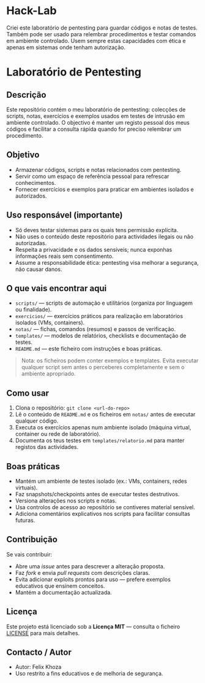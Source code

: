 # Hack-Lab
Criei este laboratório de pentesting para guardar códigos e notas de testes. Também pode ser usado para relembrar procedimentos e testar comandos em ambiente controlado. Usem sempre estas capacidades com ética e apenas em sistemas onde tenham autorização.

# Laboratório de Pentesting

## Descrição
Este repositório contém o meu laboratório de pentesting: colecções de scripts, notas, exercícios e exemplos usados em testes de intrusão em ambiente controlado. O objectivo é manter um registo pessoal dos meus códigos e facilitar a consulta rápida quando for preciso relembrar um procedimento.

## Objetivo
- Armazenar códigos, scripts e notas relacionados com pentesting.
- Servir como um espaço de referência pessoal para refrescar conhecimentos.
- Fornecer exercícios e exemplos para praticar em ambientes isolados e autorizados.

## Uso responsável (importante)
- Só deves testar sistemas para os quais tens permissão explícita.
- Não uses o conteúdo deste repositório para actividades ilegais ou não autorizadas.
- Respeita a privacidade e os dados sensíveis; nunca exponhas informações reais sem consentimento.
- Assume a responsabilidade ética: pentesting visa melhorar a segurança, não causar danos.

## O que vais encontrar aqui
- `scripts/` — scripts de automação e utilitários (organiza por linguagem ou finalidade).
- `exercicios/` — exercícios práticos para realização em laboratórios isolados (VMs, containers).
- `notas/` — fichas, comandos (resumos) e passos de verificação.
- `templates/` — modelos de relatórios, checklists e documentação de testes.
- `README.md` — este ficheiro com instruções e boas práticas.

> Nota: os ficheiros podem conter exemplos e templates. Evita executar qualquer script sem antes o perceberes completamente e sem o ambiente apropriado.

## Como usar
1. Clona o repositório: `git clone <url-do-repo>`
2. Lê o conteúdo de `README.md` e os ficheiros em `notas/` antes de executar qualquer código.
3. Executa os exercícios apenas num ambiente isolado (máquina virtual, container ou rede de laboratório).
4. Documenta os teus testes em `templates/relatorio.md` para manter registos das actividades.

## Boas práticas
- Mantém um ambiente de testes isolado (ex.: VMs, containers, redes virtuais).
- Faz snapshots/checkpoints antes de executar testes destrutivos.
- Versiona alterações nos scripts e notas.
- Usa controlos de acesso ao repositório se contiveres material sensível.
- Adiciona comentários explicativos nos scripts para facilitar consultas futuras.

## Contribuição
Se vais contribuir:
- Abre uma *issue* antes para descrever a alteração proposta.
- Faz *fork* e envia *pull requests* com descrições claras.
- Evita adicionar exploits prontos para uso — prefere exemplos educativos que ensinem conceitos.
- Mantém a documentação actualizada.

## Licença
Este projeto está licenciado sob a **Licença MIT** — consulta o ficheiro [LICENSE](./LICENSE) para mais detalhes.

## Contacto / Autor
- Autor: Felix Khoza
- Uso restrito a fins educativos e de melhoria de segurança.


